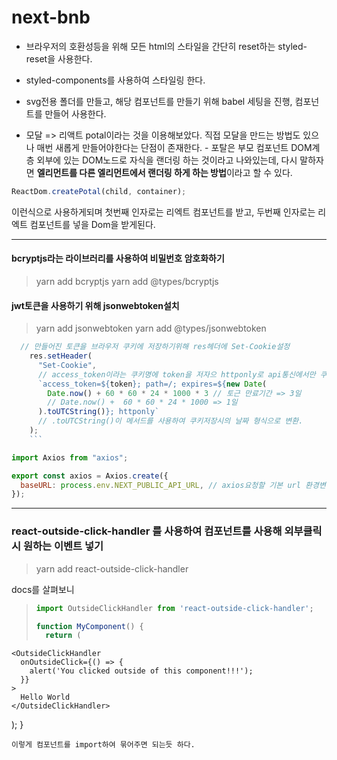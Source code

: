 # next-bnb

- 브라우저의 호환성등을 위해 모든 html의 스타일을 간단히 reset하는 styled-reset을 사용한다.
- styled-components를 사용하여 스타일링 한다.
- svg전용 폴더를 만들고, 해당 컴포넌트를 만들기 위해 babel 세팅을 진행, 컴포넌트를 만들어 사용한다.

- 모달 => 리액트 potal이라는 것을 이용해보았다.
  직접 모달을 만드는 방법도 있으나 매번 새롭게 만들어야한다는 단점이 존재한다. - 포탈은 부모 컴포넌트 DOM계층 외부에 있는 DOM노드로 자식을 랜더링 하는 것이라고 나와있는데, 다시 말하자면 **엘리먼트를 다른 엘리먼트에서 랜더링 하게 하는 방법**이라고 할 수 있다.

```js
ReactDom.createPotal(child, container);
```

이런식으로 사용하게되며 첫번째 인자로는 리엑트 컴포넌트를 받고, 두번째 인자로는 리엑트 컴포넌트를 넣을 Dom을 받게된다.

---

#### bcryptjs라는 라이브러리를 사용하여 비밀번호 암호화하기

> yarn add bcryptjs
> yarn add @types/bcryptjs

#### jwt토큰을 사용하기 위해 jsonwebtoken설치

> yarn add jsonwebtoken
> yarn add @types/jsonwebtoken

>

````js
  // 만들어진 토큰을 브라우저 쿠키에 저장하기위해 res헤더에 Set-Cookie설정
    res.setHeader(
      "Set-Cookie",
      // access_token이라는 쿠키명에 token을 저자으 httponly로 api통신에서만 쿠키값을 불러올 수 있게함.
      `access_token=${token}; path=/; expires=${new Date(
        Date.now() + 60 * 60 * 24 * 1000 * 3 // 토근 만료기간 => 3일
        // Date.now() +  60 * 60 * 24 * 1000 => 1일
      ).toUTCString()}; httponly`
      // .toUTCString()이 메서드를 사용하여 쿠키저장시의 날짜 형식으로 변환.
    );
    ```
````

>

```js
import Axios from "axios";

export const axios = Axios.create({
  baseURL: process.env.NEXT_PUBLIC_API_URL, // axios요청할 기본 url 환경변수에 설정하고 여기 넣어줌.
});
```

---

### react-outside-click-handler 를 사용하여 컴포넌트를 사용해 외부클릭시 원하는 이벤트 넣기

> yarn add react-outside-click-handler

docs를 살펴보니

> ```js
> import OutsideClickHandler from 'react-outside-click-handler';
>
> function MyComponent() {
>   return (
> ```

    <OutsideClickHandler
      onOutsideClick={() => {
        alert('You clicked outside of this component!!!');
      }}
    >
      Hello World
    </OutsideClickHandler>

);
}

```
이렇게 컴포넌트를 import하여 묶어주면 되는듯 하다.

```
